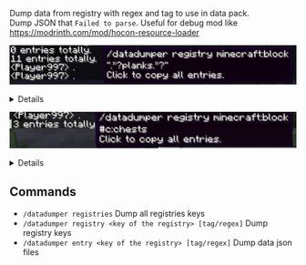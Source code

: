 Dump data from registry with regex and tag to use in data pack.  
Dump JSON that `Failed to parse`. Useful for debug mod like https://modrinth.com/mod/hocon-resource-loader

![img.png](https://github.com/SettingDust/DataDumper/blob/main/img.png?raw=true)
<details>
minecraft:oak_planks<br>
minecraft:spruce_planks<br>
minecraft:birch_planks<br>
minecraft:jungle_planks<br>
minecraft:acacia_planks<br>
minecraft:cherry_planks<br>
minecraft:dark_oak_planks<br>
minecraft:mangrove_planks<br>
minecraft:bamboo_planks<br>
minecraft:crimson_planks<br>
minecraft:warped_planks
</details>

![img_1.png](https://github.com/SettingDust/DataDumper/blob/main/img_1.png?raw=true)
<details>
minecraft:chest<br>
minecraft:ender_chest<br>
minecraft:trapped_chest
</details>

## Commands

- `/datadumper registries` Dump all registries keys
- `/datadumper registry <key of the registry> [tag/regex]` Dump registry keys
- `/datadumper entry <key of the registry> [tag/regex]` Dump data json files

